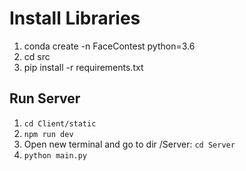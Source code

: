 # Install Libraries
1. conda create -n FaceContest python=3.6
2. cd src
3. pip install -r requirements.txt


## Run Server
1. `cd Client/static`  
2. `npm run dev`  
3. Open new terminal and go to dir <src>/Server: `cd Server`  
4. `python main.py` 
